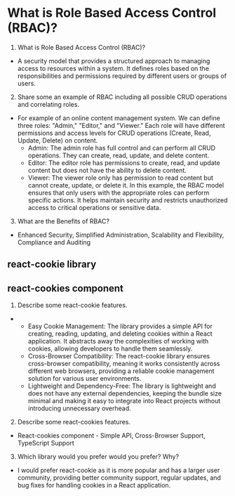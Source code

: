 # What is Role Based Access Control (RBAC)?
1. What is Role Based Access Control (RBAC)?
  - A security model that provides a structured approach to managing access to resources within a system. It defines roles based on the responsibilities and permissions required by different users or groups of users.
2. Share some an example of RBAC including all possible CRUD operations and correlating roles.
  - For example of an online content management system. We can define three roles: "Admin," "Editor," and "Viewer." Each role will have different permissions and access levels for CRUD operations (Create, Read, Update, Delete) on content.
    * Admin: The admin role has full control and can perform all CRUD operations. They can create, read, update, and delete content.
    * Editor: The editor role has permissions to create, read, and update content but does not have the ability to delete content.
    * Viewer: The viewer role only has permission to read content but cannot create, update, or delete it.
In this example, the RBAC model ensures that only users with the appropriate roles can perform specific actions. It helps maintain security and restricts unauthorized access to critical operations or sensitive data.
3. What are the Benefits of RBAC?
  - Enhanced Security, Simplified Administration, Scalability and Flexibility, Compliance and Auditing

## react-cookie library
## react-cookies component
1. Describe some react-cookie features.
  - * Easy Cookie Management: The library provides a simple API for creating, reading, updating, and deleting cookies within a React application. It abstracts away the complexities of working with cookies, allowing developers to handle them seamlessly.
    * Cross-Browser Compatibility: The react-cookie library ensures cross-browser compatibility, meaning it works consistently across different web browsers, providing a reliable cookie management solution for various user environments.
    * Lightweight and Dependency-Free: The library is lightweight and does not have any external dependencies, keeping the bundle size minimal and making it easy to integrate into React projects without introducing unnecessary overhead.
2. Describe some react-cookies features.
  - React-cookies component - Simple API, Cross-Browser Support, TypeScript Support
3. Which library would you prefer would you prefer? Why?
  - I would prefer react-cookie as it is more popular and has a larger user community, providing better community support, regular updates, and bug fixes for handling cookies in a React application.
